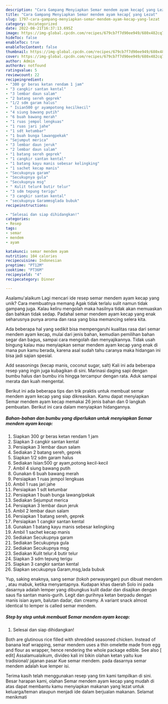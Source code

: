 ```yaml
---
description: "Cara Gampang Menyiapkan Semar mendem ayam kecap{ yang Lezat"
title: "Cara Gampang Menyiapkan Semar mendem ayam kecap{ yang Lezat"
slug: 1797-cara-gampang-menyiapkan-semar-mendem-ayam-kecap-yang-lezat
category: Uncategorized
date: 2022-08-21T16:37:13.695Z
image: https://img-global.cpcdn.com/recipes/679cb7f7d90ee949/680x482cq70/semar-mendem-ayam-kecap-foto-resep-utama.jpg
hideToc: false
enableToc: true
enableTocContent: false
thumbnail: https://img-global.cpcdn.com/recipes/679cb7f7d90ee949/680x482cq70/semar-mendem-ayam-kecap-foto-resep-utama.jpg
cover: https://img-global.cpcdn.com/recipes/679cb7f7d90ee949/680x482cq70/semar-mendem-ayam-kecap-foto-resep-utama.jpg
author: Admin
authorAv: notfound
ratingvalue: 5
reviewcount: 22
recipeingredient:
- "300 gr beras ketan rendam 1 jam"
- "3 cangkir santan kental"
- "3 lembar daun salam"
- "2 batang sereh geprek"
- "1/2 sdm garam halus"
- " Isian500 gr ayampotong kecilkecil"
- "4 siung bawang putih"
- "6 buah bawang merah"
- "1 ruas jempol lengkuas"
- "1 ruas jari jahe"
- "1 sdt ketumbar"
- "1 buah bunga lawangpekak"
- "Sejumput merica"
- "3 lembar daun jeruk"
- "2 lembar daun salam"
- "1 batang sereh geprek"
- "1 cangkir santan kental"
- "1 batang kayu manis sebesar kelingking"
- "1 sachet kecap manis"
- "Secukupnya garam"
- "Secukupnya gula"
- "Secukupnya msg"
- " Kulit telur4 butir telur"
- "3 sdm tepung terigu"
- "3 cangkir santan kental"
- "secukupnya Garammsglada bubuk"
recipeinstructions:

- "Selesai dan siap dihidangkan!"
categories:
- Resep
tags:
- semar
- mendem
- ayam

katakunci: semar mendem ayam 
nutrition: 104 calories
recipecuisine: Indonesian
preptime: "PT12M"
cooktime: "PT36M"
recipeyield: "4"
recipecategory: Dinner

---
```



Asalamu'alaikum Lagi mencari ide resep semar mendem ayam kecap yang unik? Cara membuatnya memang Agak tidak terlalu sulit namun tidak gampang juga. Kalau keliru mengolah maka hasilnya tidak akan memuaskan dan bahkan tidak sedap. Padahal semar mendem ayam kecap yang enak seharusnya punya aroma dan rasa yang bisa memancing selera kita.


Ada beberapa hal yang sedikit bisa mempengaruhi kualitas rasa dari semar mendem ayam kecap, mulai dari jenis bahan, kemudian pemilihan bahan segar dan bagus, sampai cara mengolah dan menyajikannya. Tidak usah bingung kalau mau menyiapkan semar mendem ayam kecap yang enak di mana pun kamu berada, karena asal sudah tahu caranya maka hidangan ini bisa jadi sajian spesial.

Add seasonings (kecap manis, coconut sugar, salt) Kali ini ada beberapa resep yang ingin juga kubagikan di sini. Marinasi daging sapi dengan bumbu halus dan bumbu iris hingga tercampur dengan rata. Aduk sampai merata dan kuah mengental.


Berikut ini ada beberapa tips dan trik praktis untuk membuat semar mendem ayam kecap yang siap dikreasikan. Kamu dapat menyiapkan Semar mendem ayam kecap memakai 26 jenis bahan dan 0 langkah pembuatan. Berikut ini cara dalam menyiapkan hidangannya.

<!--inarticleads1-->

##### Bahan-bahan dan bumbu yang diperlukan untuk menyiapkan Semar mendem ayam kecap:

1. Siapkan 300 gr beras ketan rendam 1 jam
1. Siapkan 3 cangkir santan kental
1. Persiapkan 3 lembar daun salam
1. Sediakan 2 batang sereh, geprek
1. Siapkan 1/2 sdm garam halus
1. Sediakan  Isian:500 gr ayam,potong kecil-kecil
1. Ambil 4 siung bawang putih
1. Gunakan 6 buah bawang merah
1. Persiapkan 1 ruas jempol lengkuas
1. Ambil 1 ruas jari jahe
1. Persiapkan 1 sdt ketumbar
1. Persiapkan 1 buah bunga lawang/pekak
1. Sediakan Sejumput merica
1. Persiapkan 3 lembar daun jeruk
1. Ambil 2 lembar daun salam
1. Persiapkan 1 batang sereh, geprek
1. Persiapkan 1 cangkir santan kental
1. Gunakan 1 batang kayu manis sebesar kelingking
1. Ambil 1 sachet kecap manis
1. Sediakan Secukupnya garam
1. Sediakan Secukupnya gula
1. Sediakan Secukupnya msg
1. Sediakan  Kulit telur:4 butir telur
1. Siapkan 3 sdm tepung terigu
1. Siapkan 3 cangkir santan kental
1. Siapkan secukupnya Garam,msg,lada bubuk


Yup, saking enaknya, sang semar (tokoh perwayangan) pun dibuat mendem , atau mabuk, ketika menyantapnya. Kudapan khas daerah Solo ini pada dasarnya adalah lemper yang dibungkus kulit dadar dan disajikan dengan saus fla santan manis-gurih. Legit dan gurihnya ketan berpadu dengan manis isian ayam, balutan dadar, dan creamy. A variant snack almost identical to lemper is called semar mendem. 

<!--inarticleads2-->

##### Step by step untuk membuat Semar mendem ayam kecap:


1. Selesai dan siap dihidangkan!

Both are glutinous rice filled with shredded seasoned chicken. Instead of banana leaf wrapping, semar mendem uses a thin omelette made from egg and flour as wrapper, hence rendering the whole package edible. See also [ edit] Assalamualaikum, divideo kali ini bikin olahan ketan yaitu kue tradisional/ jajanan pasar Kue semar mendem. pada dasarnya semar mendem adalah kue lemper isi. 

Terima kasih telah menggunakan resep yang tim kami tampilkan di sini. Besar harapan kami, olahan Semar mendem ayam kecap yang mudah di atas dapat membantu kamu menyiapkan makanan yang lezat untuk keluarga/teman ataupun menjadi ide dalam berjualan makanan. Selamat menikmati
